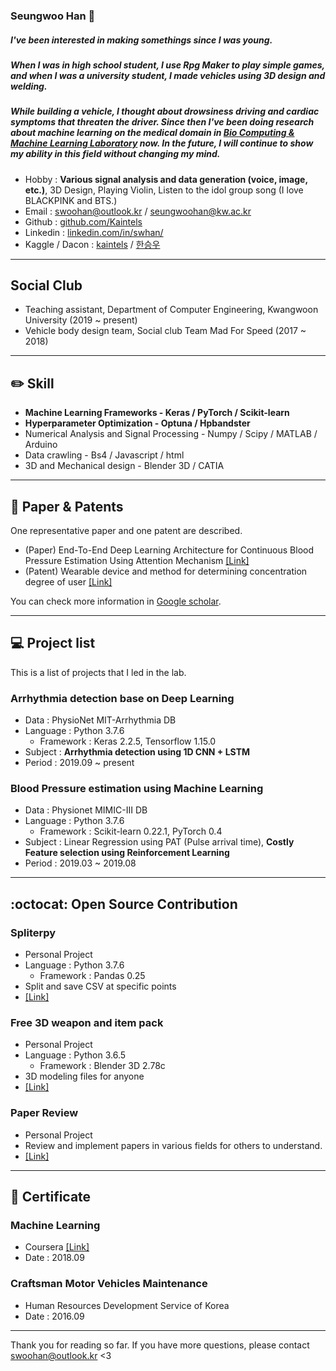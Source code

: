 ### Seungwoo Han 👋
##### I've been interested in making somethings since I was young. </br>
##### When I was in high school student, I use Rpg Maker to play simple games, and when I was a university student, I made vehicles using 3D design and welding.
##### While building a vehicle, I thought about drowsiness driving and cardiac symptoms that threaten the driver. Since then I've been doing research about machine learning on the medical domain in [Bio Computing & Machine Learning Laboratory](http://bcml.kw.ac.kr/) now. In the future, I will continue to show my ability in this field without changing my mind.

- Hobby : **Various signal analysis and data generation (voice, image, etc.)**, 3D Design, Playing Violin,  Listen to the idol group song (I love BLACKPINK and BTS.)
- Email : swoohan@outlook.kr / seungwoohan@kw.ac.kr
- Github : [github.com/Kaintels](https://github.com/Kaintels)
- Linkedin : [linkedin.com/in/swhan/](https://www.linkedin.com/in/swhan/)
- Kaggle / Dacon : [kaintels](https://www.kaggle.com/kaintels) / [한승우](https://dacon.io/myprofile/236429/overview/)

***
## Social Club
- Teaching assistant, Department of Computer Engineering, Kwangwoon University (2019 ~ present)
- Vehicle body design team, Social club Team Mad For Speed (2017 ~ 2018)

---
## :pencil2: Skill

- **Machine Learning Frameworks - Keras / PyTorch / Scikit-learn**
- **Hyperparameter Optimization - Optuna / Hpbandster**
- Numerical Analysis and Signal Processing - Numpy / Scipy / MATLAB / Arduino
- Data crawling -  Bs4 / Javascript / html
- 3D and Mechanical design - Blender 3D / CATIA
---
## :page_with_curl: Paper & Patents

One representative paper and one patent are described.

- (Paper) End-To-End Deep Learning Architecture for Continuous Blood Pressure Estimation Using Attention Mechanism [[Link]](https://www.mdpi.com/1424-8220/20/8/2338/htm)
- (Patent) Wearable device and method for determining concentration degree of user [[Link]](https://doi.org/10.8080/1020180060627)

You can check more information in [Google scholar](https://scholar.google.com/citations?user=NWbfyKYAAAAJ&hl=ko).
***

## :computer: Project list
This is a list of projects that I led in the lab.

### **Arrhythmia detection base on Deep Learning**

- Data : PhysioNet MIT-Arrhythmia DB
- Language : Python 3.7.6
  - Framework : Keras 2.2.5, Tensorflow 1.15.0
- Subject : **Arrhythmia detection using 1D CNN + LSTM**
- Period : 2019.09 ~ present

### **Blood Pressure estimation using Machine Learning**

- Data : Physionet MIMIC-III DB
- Language : Python 3.7.6
  - Framework : Scikit-learn 0.22.1, PyTorch 0.4
- Subject : Linear Regression using PAT (Pulse arrival time), **Costly Feature selection using Reinforcement Learning**
- Period : 2019.03 ~ 2019.08

***
## :octocat: Open Source Contribution
### **Spliterpy**

- Personal Project
- Language : Python 3.7.6
  - Framework : Pandas 0.25
- Split and save CSV at specific points
- [[Link]](https://tmshome.itch.io/spliterpy)
  
### **Free 3D weapon and item pack**

- Personal Project
- Language : Python 3.6.5
  - Framework : Blender 3D 2.78c
- 3D modeling files for anyone
- [[Link]](https://tmshome.itch.io/freeweaponanditempack)


### **Paper Review**
- Personal Project
- Review and implement papers in various fields for others to understand.
- [[Link]](https://github.com/Kaintels/paper-review)

---
## :100: Certificate

### **Machine Learning**
- Coursera [[Link]](https://www.coursera.org/account/accomplishments/verify/GLRKF2N69FN6)
- Date : 2018.09

### Craftsman Motor Vehicles Maintenance
- Human Resources Development Service of Korea
- Date : 2016.09

---

Thank you for reading so far. If you have more questions, please contact swoohan@outlook.kr <3
